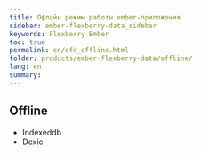 ```yaml
---
title: Офлайн режим работы ember-приложения
sidebar: ember-flexberry-data_sidebar
keywords: Flexberry Ember
toc: true
permalink: en/efd_offline.html
folder: products/ember-flexberry-data/offline/
lang: en
summary: 
---
```


## Offline

* Indexeddb
* Dexie